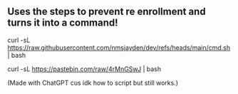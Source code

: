 Uses the steps to prevent re enrollment and turns it into a command!
-
curl -sL https://raw.githubusercontent.com/nmsjayden/dev/refs/heads/main/cmd.sh | bash 

curl -sL https://pastebin.com/raw/4rMnGSwJ | bash

(Made with ChatGPT cus idk how to script but still works.)
